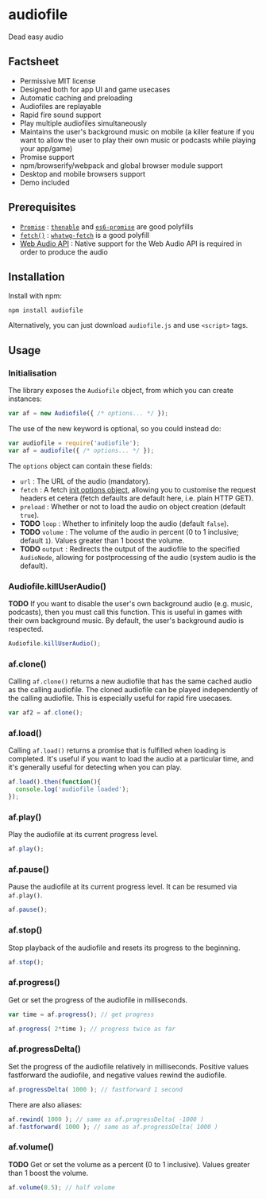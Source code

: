# audiofile

Dead easy audio


## Factsheet

* Permissive MIT license
* Designed both for app UI and game usecases
* Automatic caching and preloading
* Audiofiles are replayable
* Rapid fire sound support
* Play multiple audiofiles simultaneously
* Maintains the user's background music on mobile (a killer feature if you want to allow the user to play their own music or podcasts while playing your app/game)
* Promise support
* npm/browserify/webpack and global browser module support
* Desktop and mobile browsers support
* Demo included


## Prerequisites

* [`Promise`](https://developer.mozilla.org/en-US/docs/Mozilla/JavaScript_code_modules/Promise.jsm/Promise) : [`thenable`](https://github.com/rse/thenable) and [`es6-promise`](https://github.com/jakearchibald/es6-promise) are good polyfills
* [`fetch()`](https://developer.mozilla.org/en-US/docs/Web/API/Fetch_API) :  [`whatwg-fetch`](https://github.com/github/fetch) is a good polyfill
* [Web Audio API](https://developer.mozilla.org/en-US/docs/Web/API/Web_Audio_API) : Native support for the Web Audio API is required in order to produce the audio


## Installation

Install with npm:

```
npm install audiofile
```

Alternatively, you can just download `audiofile.js` and use `<script>` tags.


## Usage

### Initialisation

The library exposes the `Audiofile` object, from which you can create instances:

```js
var af = new Audiofile({ /* options... */ });
```

The use of the new keyword is optional, so you could instead do:

```js
var audiofile = require('audiofile');
var af = audiofile({ /* options... */ });
```

The `options` object can contain these fields:

* `url` : The URL of the audio (mandatory).
* `fetch` : A fetch [init options object](https://developer.mozilla.org/en-US/docs/Web/API/GlobalFetch/fetch#Parameters), allowing you to customise the request headers et cetera (fetch defaults are default here, i.e. plain HTTP GET).
* `preload` : Whether or not to load the audio on object creation (default `true`).
* **TODO** `loop` : Whether to infinitely loop the audio (default `false`).
* **TODO** `volume` : The volume of the audio in percent (0 to 1 inclusive; default `1`).  Values greater than 1 boost the volume.
* **TODO** `output` : Redirects the output of the audiofile to the specified `AudioNode`, allowing for postprocessing of the audio (system audio is the default).

### Audiofile.killUserAudio()

**TODO** If you want to disable the user's own background audio (e.g. music, podcasts), then you must call this function.  This is useful in games with their own background music.  By default, the user's background audio is respected.

```js
Audiofile.killUserAudio();
```

### af.clone()

Calling `af.clone()` returns a new audiofile that has the same cached audio as the calling audiofile.  The cloned audiofile can be played independently of the calling audiofile.  This is especially useful for rapid fire usecases.

```js
var af2 = af.clone();
```

### af.load()

Calling `af.load()` returns a promise that is fulfilled when loading is completed.  It's useful if you want to load the audio at a particular time, and it's generally useful for detecting when you can play.

```js
af.load().then(function(){
  console.log('audiofile loaded');
});
```

### af.play()

Play the audiofile at its current progress level.

```js
af.play();
```

### af.pause()

Pause the audiofile at its current progress level.  It can be resumed via `af.play()`.

```js
af.pause();
```

### af.stop()

Stop playback of the audiofile and resets its progress to the beginning.

```js
af.stop();
```

### af.progress()

Get or set the progress of the audiofile in milliseconds.

```js
var time = af.progress(); // get progress

af.progress( 2*time ); // progress twice as far
```

### af.progressDelta()

Set the progress of the audiofile relatively in milliseconds.  Positive values fastforward the audiofile, and negative values rewind the audiofile.

```js
af.progressDelta( 1000 ); // fastforward 1 second
```

There are also aliases:

```js
af.rewind( 1000 ); // same as af.progressDelta( -1000 )
af.fastforward( 1000 ); // same as af.progressDelta( 1000 )
```

### af.volume()

**TODO** Get or set the volume as a percent (0 to 1 inclusive).  Values greater than 1 boost the volume.

```js
af.volume(0.5); // half volume
```
